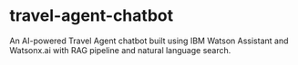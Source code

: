 # travel-agent-chatbot
An AI-powered Travel Agent chatbot built using IBM Watson Assistant and Watsonx.ai with RAG pipeline and natural language search.
